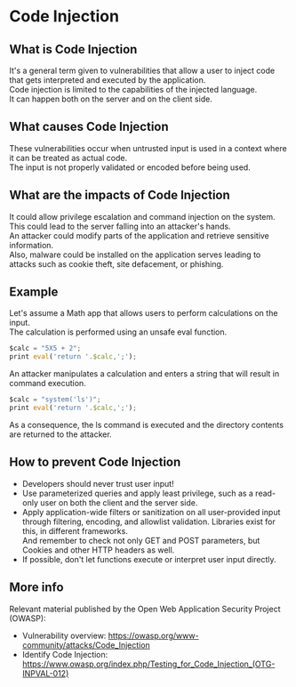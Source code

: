 # Code Injection

## What is Code Injection
It's a general term given to vulnerabilities that allow a user to inject code that gets interpreted and executed by the application.\
Code injection is limited to the capabilities of the injected language.\
It can happen both on the server and on the client side.

## What causes Code Injection
These vulnerabilities occur when untrusted input is used in a context where it can be treated as actual code.\
The input is not properly validated or encoded before being used.

## What are the impacts of Code Injection
It could allow privilege escalation and command injection on the system.\
This could lead to the server falling into an attacker's hands.\
An attacker could modify parts of the application and retrieve sensitive information.\
Also, malware could be installed on the application serves leading to attacks such as cookie theft, site defacement, or phishing.

## Example
Let's assume a Math app that allows users to perform calculations on the input.\
The calculation is performed using an unsafe eval function.

```js
$calc = "5X5 + 2";
print eval('return '.$calc,';');
```

An attacker manipulates a calculation and enters a string that will result in command execution.

```js
$calc = "system('ls')";
print eval('return '.$calc,';');
```

As a consequence, the ls command is executed and the directory contents are returned to the attacker.

## How to prevent Code Injection
- Developers should never trust user input!
- Use parameterized queries and apply least privilege, such as a read-only user on both the client and the server side.
- Apply application-wide filters or sanitization on all user-provided input through filtering, encoding, and allowlist validation. Libraries exist for this, in different frameworks.\
And remember to check not only GET and POST parameters, but Cookies and other HTTP headers as well.
- If possible, don't let functions execute or interpret user input directly.

## More info
Relevant material published by the Open Web Application Security Project (OWASP):

- Vulnerability overview: https://owasp.org/www-community/attacks/Code_Injection
- Identify Code Injection: https://www.owasp.org/index.php/Testing_for_Code_Injection_(OTG-INPVAL-012)
